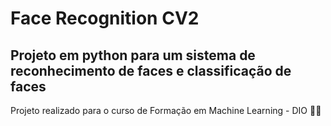 # Face Recognition CV2 
## Projeto em python para um sistema de reconhecimento de faces e classificação de faces

Projeto realizado para o curso de Formação em Machine Learning - DIO 👩‍💻

 
